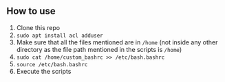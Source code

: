## How to use ##
1. Clone this repo
2. ```sudo apt install acl adduser```
3. Make sure that all the files mentioned are in ```/home``` (not inside any other directory as the file path mentioned in the scripts is ```/home```)
4. ```sudo cat /home/custom_bashrc >> /etc/bash.bashrc```
5. ```source /etc/bash.bashrc```
6. Execute the scripts
